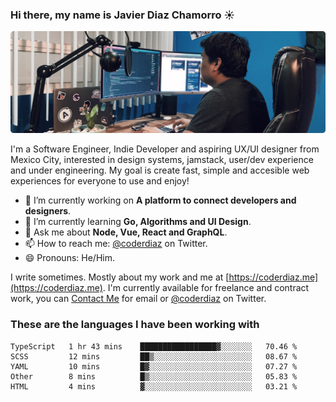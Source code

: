 ### Hi there, my name is Javier Diaz Chamorro ☀️
![My Setup](./cover.png)

I'm a Software Engineer, Indie Developer and aspiring UX/UI designer from Mexico City, interested in design systems, jamstack, user/dev experience and under engineering. My goal is create fast, simple and accesible web experiences for everyone to use and enjoy!

<!--
**coderdiaz/coderdiaz** is a ✨ _special_ ✨ repository because its `README.md` (this file) appears on your GitHub profile.

Here are some ideas to get you started:

- 🔭 I’m currently working on ...
- 🌱 I’m currently learning ...
- 👯 I’m looking to collaborate on ...
- 🤔 I’m looking for help with ...
- 💬 Ask me about ...
- 📫 How to reach me: ...
- 😄 Pronouns: ...
- ⚡ Fun fact: ...
-->

- 🔭  I’m currently working on **A platform to connect developers and designers**.
- 🌱  I’m currently learning **Go, Algorithms and UI Design**.
- 💬  Ask me about **Node, Vue, React and GraphQL**.
- 📫  How to reach me: [@coderdiaz](https://twitter.com/coderdiaz) on Twitter.
- 😄  Pronouns: He/Him.

I write sometimes. Mostly about my work and me at [https://coderdiaz.me](https://coderdiaz.me). I'm currently available for freelance and contract work, you can [Contact Me](mailto:hey@coderdiaz.me) for email or [@coderdiaz](https://twitter.com/coderdiaz) on Twitter.

### These are the languages I have been working with
<!--START_SECTION:waka-->
```text
TypeScript   1 hr 43 mins    █████████████████▓░░░░░░░   70.46 % 
SCSS         12 mins         ██▒░░░░░░░░░░░░░░░░░░░░░░   08.67 % 
YAML         10 mins         █▓░░░░░░░░░░░░░░░░░░░░░░░   07.27 % 
Other        8 mins          █▒░░░░░░░░░░░░░░░░░░░░░░░   05.83 % 
HTML         4 mins          ▓░░░░░░░░░░░░░░░░░░░░░░░░   03.21 % 
```
<!--END_SECTION:waka-->

